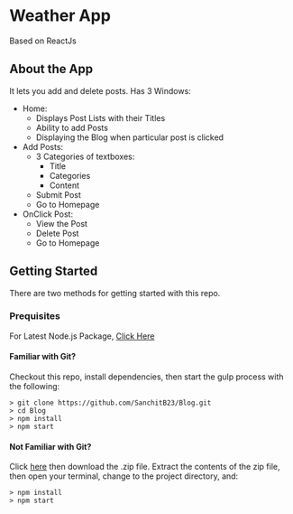 # Weather App

Based on ReactJs

## About the App
It lets you add and delete posts.
Has 3 Windows:
- Home:
  - Displays Post Lists with their Titles
  - Ability to add Posts
  - Displaying the Blog when particular post is clicked
- Add Posts:
  - 3 Categories of textboxes:
    - Title
    - Categories
    - Content
  - Submit Post
  - Go to Homepage
- OnClick Post:
  - View the Post
  - Delete Post
  - Go to Homepage

## Getting Started

There are two methods for getting started with this repo.

### Prequisites

For Latest Node.js Package, [Click Here](https://nodejs.org/en/)  


#### Familiar with Git?
Checkout this repo, install dependencies, then start the gulp process with the following:

```
> git clone https://github.com/SanchitB23/Blog.git
> cd Blog
> npm install
> npm start
```

#### Not Familiar with Git?
Click [here](https://github.com/SanchitB23/Blog/archive/master.zip) then download the .zip file.  Extract the contents of the zip file, then open your terminal, change to the project directory, and:

```
> npm install
> npm start
```
